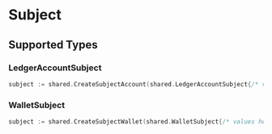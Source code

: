 # Subject


## Supported Types

### LedgerAccountSubject

```go
subject := shared.CreateSubjectAccount(shared.LedgerAccountSubject{/* values here */})
```

### WalletSubject

```go
subject := shared.CreateSubjectWallet(shared.WalletSubject{/* values here */})
```

